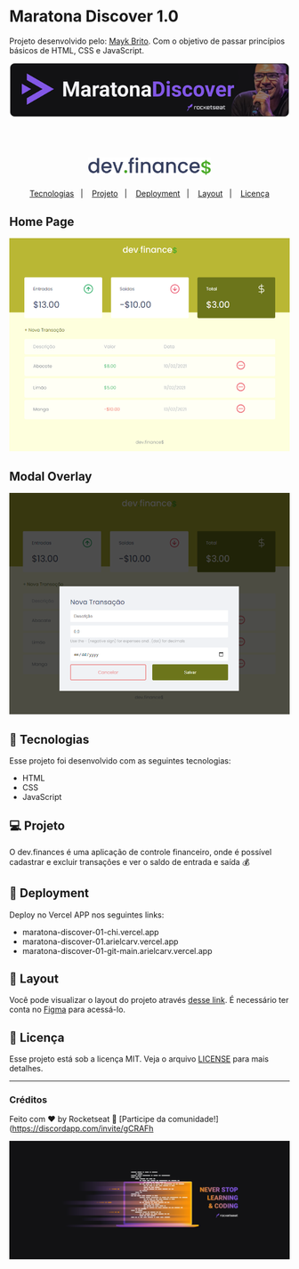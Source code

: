 

# Maratona Discover 1.0

Projeto desenvolvido pelo: [Mayk Brito](https://github.com/maykbrito). Com o objetivo de passar princípios básicos de HTML, CSS e JavaScript.

![banner](./prints/discover-banner.png)

<br>

<h1 align="center">
  <img alt="dev.finances" title="dev.finances" src="./prints/logo.svg" width="220px" />
</h1>

<p align="center">
  <a href="#-tecnologias">Tecnologias</a>&nbsp;&nbsp;&nbsp;|&nbsp;&nbsp;&nbsp;
  <a href="#-projeto">Projeto</a>&nbsp;&nbsp;&nbsp;|&nbsp;&nbsp;&nbsp;
  <a href="#-deployment">Deployment</a>&nbsp;&nbsp;&nbsp;|&nbsp;&nbsp;&nbsp;
  <a href="#-layout">Layout</a>&nbsp;&nbsp;&nbsp;|&nbsp;&nbsp;&nbsp;
  <a href="#memo-licença">Licença</a>
</p>

## Home Page
![home page](./prints/home-screen-mod.png)

## Modal Overlay
![overlay](./prints/modal-screen-mod.png)

## 🚀 Tecnologias

Esse projeto foi desenvolvido com as seguintes tecnologias:

- HTML
- CSS
- JavaScript

## 💻 Projeto

O dev.finances é uma aplicação de controle financeiro, onde é possível cadastrar e excluir transações e ver o saldo de entrada e saída 💰

## 🤖 Deployment

Deploy no Vercel APP nos seguintes links: </h3>

- maratona-discover-01-chi.vercel.app
- maratona-discover-01.arielcarv.vercel.app
- maratona-discover-01-git-main.arielcarv.vercel.app
  
## 🔖 Layout

Você pode visualizar o layout do projeto através [desse link](https://www.figma.com/file/7Vu9DzUaCZIV4nibzkjgB4/dev.finance%24-Maratona-Discover). É necessário ter conta no [Figma](https://figma.com) para acessá-lo.

## :memo: Licença

Esse projeto está sob a licença MIT. Veja o arquivo [LICENSE](LICENSE.md) para mais detalhes.

--- 
### Créditos

Feito com ♥ by Rocketseat :wave: [Participe da comunidade!](https://discordapp.com/invite/gCRAFh

![maratona](./prints/2560x1080.png)
